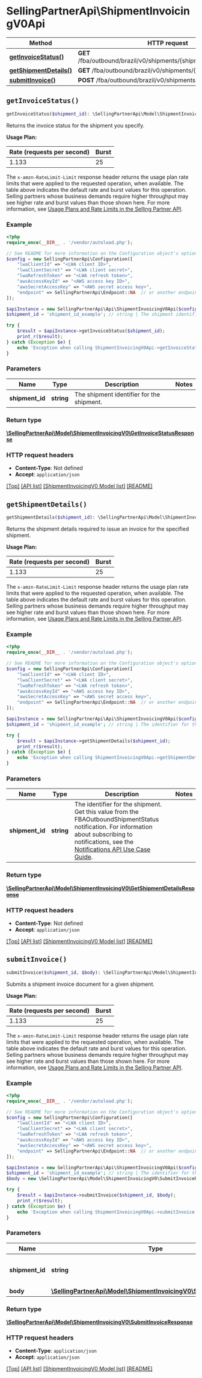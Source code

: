 # SellingPartnerApi\ShipmentInvoicingV0Api

Method | HTTP request | Description
------------- | ------------- | -------------
[**getInvoiceStatus()**](ShipmentInvoicingV0Api.md#getInvoiceStatus) | **GET** /fba/outbound/brazil/v0/shipments/{shipmentId}/invoice/status | 
[**getShipmentDetails()**](ShipmentInvoicingV0Api.md#getShipmentDetails) | **GET** /fba/outbound/brazil/v0/shipments/{shipmentId} | 
[**submitInvoice()**](ShipmentInvoicingV0Api.md#submitInvoice) | **POST** /fba/outbound/brazil/v0/shipments/{shipmentId}/invoice | 


## `getInvoiceStatus()`

```php
getInvoiceStatus($shipment_id): \SellingPartnerApi\Model\ShipmentInvoicingV0\GetInvoiceStatusResponse
```



Returns the invoice status for the shipment you specify.

**Usage Plan:**

| Rate (requests per second) | Burst |
| ---- | ---- |
| 1.133 | 25 |

The `x-amzn-RateLimit-Limit` response header returns the usage plan rate limits that were applied to the requested operation, when available. The table above indicates the default rate and burst values for this operation. Selling partners whose business demands require higher throughput may see higher rate and burst values than those shown here. For more information, see [Usage Plans and Rate Limits in the Selling Partner API](https://developer-docs.amazon.com/sp-api/docs/usage-plans-and-rate-limits-in-the-sp-api).

### Example

```php
<?php
require_once(__DIR__ . '/vendor/autoload.php');

// See README for more information on the Configuration object's options
$config = new SellingPartnerApi\Configuration([
    "lwaClientId" => "<LWA client ID>",
    "lwaClientSecret" => "<LWA client secret>",
    "lwaRefreshToken" => "<LWA refresh token>",
    "awsAccessKeyId" => "<AWS access key ID>",
    "awsSecretAccessKey" => "<AWS secret access key>",
    "endpoint" => SellingPartnerApi\Endpoint::NA  // or another endpoint from lib/Endpoints.php
]);

$apiInstance = new SellingPartnerApi\Api\ShipmentInvoicingV0Api($config);
$shipment_id = 'shipment_id_example'; // string | The shipment identifier for the shipment.

try {
    $result = $apiInstance->getInvoiceStatus($shipment_id);
    print_r($result);
} catch (Exception $e) {
    echo 'Exception when calling ShipmentInvoicingV0Api->getInvoiceStatus: ', $e->getMessage(), PHP_EOL;
}
```

### Parameters

Name | Type | Description  | Notes
------------- | ------------- | ------------- | -------------
 **shipment_id** | **string**| The shipment identifier for the shipment. |

### Return type

[**\SellingPartnerApi\Model\ShipmentInvoicingV0\GetInvoiceStatusResponse**](../Model/ShipmentInvoicingV0/GetInvoiceStatusResponse.md)

### HTTP request headers

- **Content-Type**: Not defined
- **Accept**: `application/json`

[[Top]](#) [[API list]](../)
[[ShipmentInvoicingV0 Model list]](../Model/ShipmentInvoicingV0)
[[README]](../../README.md)

## `getShipmentDetails()`

```php
getShipmentDetails($shipment_id): \SellingPartnerApi\Model\ShipmentInvoicingV0\GetShipmentDetailsResponse
```



Returns the shipment details required to issue an invoice for the specified shipment.

**Usage Plan:**

| Rate (requests per second) | Burst |
| ---- | ---- |
| 1.133 | 25 |

The `x-amzn-RateLimit-Limit` response header returns the usage plan rate limits that were applied to the requested operation, when available. The table above indicates the default rate and burst values for this operation. Selling partners whose business demands require higher throughput may see higher rate and burst values than those shown here. For more information, see [Usage Plans and Rate Limits in the Selling Partner API](https://developer-docs.amazon.com/sp-api/docs/usage-plans-and-rate-limits-in-the-sp-api).

### Example

```php
<?php
require_once(__DIR__ . '/vendor/autoload.php');

// See README for more information on the Configuration object's options
$config = new SellingPartnerApi\Configuration([
    "lwaClientId" => "<LWA client ID>",
    "lwaClientSecret" => "<LWA client secret>",
    "lwaRefreshToken" => "<LWA refresh token>",
    "awsAccessKeyId" => "<AWS access key ID>",
    "awsSecretAccessKey" => "<AWS secret access key>",
    "endpoint" => SellingPartnerApi\Endpoint::NA  // or another endpoint from lib/Endpoints.php
]);

$apiInstance = new SellingPartnerApi\Api\ShipmentInvoicingV0Api($config);
$shipment_id = 'shipment_id_example'; // string | The identifier for the shipment. Get this value from the FBAOutboundShipmentStatus notification. For information about subscribing to notifications, see the [Notifications API Use Case Guide](https://developer-docs.amazon.com/sp-api/docs/notifications-api-v1-use-case-guide).

try {
    $result = $apiInstance->getShipmentDetails($shipment_id);
    print_r($result);
} catch (Exception $e) {
    echo 'Exception when calling ShipmentInvoicingV0Api->getShipmentDetails: ', $e->getMessage(), PHP_EOL;
}
```

### Parameters

Name | Type | Description  | Notes
------------- | ------------- | ------------- | -------------
 **shipment_id** | **string**| The identifier for the shipment. Get this value from the FBAOutboundShipmentStatus notification. For information about subscribing to notifications, see the [Notifications API Use Case Guide](https://developer-docs.amazon.com/sp-api/docs/notifications-api-v1-use-case-guide). |

### Return type

[**\SellingPartnerApi\Model\ShipmentInvoicingV0\GetShipmentDetailsResponse**](../Model/ShipmentInvoicingV0/GetShipmentDetailsResponse.md)

### HTTP request headers

- **Content-Type**: Not defined
- **Accept**: `application/json`

[[Top]](#) [[API list]](../)
[[ShipmentInvoicingV0 Model list]](../Model/ShipmentInvoicingV0)
[[README]](../../README.md)

## `submitInvoice()`

```php
submitInvoice($shipment_id, $body): \SellingPartnerApi\Model\ShipmentInvoicingV0\SubmitInvoiceResponse
```



Submits a shipment invoice document for a given shipment.

**Usage Plan:**

| Rate (requests per second) | Burst |
| ---- | ---- |
| 1.133 | 25 |

The `x-amzn-RateLimit-Limit` response header returns the usage plan rate limits that were applied to the requested operation, when available. The table above indicates the default rate and burst values for this operation. Selling partners whose business demands require higher throughput may see higher rate and burst values than those shown here. For more information, see [Usage Plans and Rate Limits in the Selling Partner API](https://developer-docs.amazon.com/sp-api/docs/usage-plans-and-rate-limits-in-the-sp-api).

### Example

```php
<?php
require_once(__DIR__ . '/vendor/autoload.php');

// See README for more information on the Configuration object's options
$config = new SellingPartnerApi\Configuration([
    "lwaClientId" => "<LWA client ID>",
    "lwaClientSecret" => "<LWA client secret>",
    "lwaRefreshToken" => "<LWA refresh token>",
    "awsAccessKeyId" => "<AWS access key ID>",
    "awsSecretAccessKey" => "<AWS secret access key>",
    "endpoint" => SellingPartnerApi\Endpoint::NA  // or another endpoint from lib/Endpoints.php
]);

$apiInstance = new SellingPartnerApi\Api\ShipmentInvoicingV0Api($config);
$shipment_id = 'shipment_id_example'; // string | The identifier for the shipment.
$body = new \SellingPartnerApi\Model\ShipmentInvoicingV0\SubmitInvoiceRequest(); // \SellingPartnerApi\Model\ShipmentInvoicingV0\SubmitInvoiceRequest

try {
    $result = $apiInstance->submitInvoice($shipment_id, $body);
    print_r($result);
} catch (Exception $e) {
    echo 'Exception when calling ShipmentInvoicingV0Api->submitInvoice: ', $e->getMessage(), PHP_EOL;
}
```

### Parameters

Name | Type | Description  | Notes
------------- | ------------- | ------------- | -------------
 **shipment_id** | **string**| The identifier for the shipment. |
 **body** | [**\SellingPartnerApi\Model\ShipmentInvoicingV0\SubmitInvoiceRequest**](../Model/ShipmentInvoicingV0/SubmitInvoiceRequest.md)|  |

### Return type

[**\SellingPartnerApi\Model\ShipmentInvoicingV0\SubmitInvoiceResponse**](../Model/ShipmentInvoicingV0/SubmitInvoiceResponse.md)

### HTTP request headers

- **Content-Type**: `application/json`
- **Accept**: `application/json`

[[Top]](#) [[API list]](../)
[[ShipmentInvoicingV0 Model list]](../Model/ShipmentInvoicingV0)
[[README]](../../README.md)
